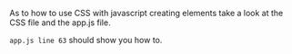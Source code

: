 As to how to use CSS with javascript creating elements take a look at the CSS file and the app.js file.

`app.js line 63` should show you how to.
